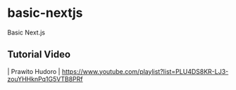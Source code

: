 # basic-nextjs
Basic Next.js


## Tutorial Video
| Prawito Hudoro
| https://www.youtube.com/playlist?list=PLU4DS8KR-LJ3-zouYHHknPq1G5VTB8PRf